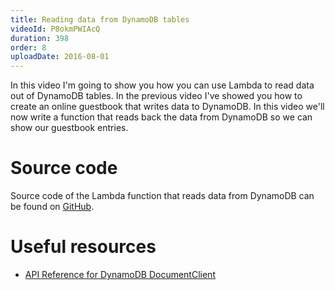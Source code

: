```yaml
---
title: Reading data from DynamoDB tables
videoId: P8okmPWIAcQ
duration: 398
order: 8
uploadDate: 2016-08-01
---
```


In this video I'm going to show you how you can use Lambda to read data out of DynamoDB tables. In the previous video I've showed you how to create an online guestbook that writes data to DynamoDB. In this video we'll now write a function that reads back the data from DynamoDB so we can show our guestbook entries.

# Source code
Source code of the Lambda function that reads data from DynamoDB can be found on <a href="https://github.com/SavjeeTutorials/getting-started-with-lambda/tree/master/08-read-from-dynamodb" target="_blank">GitHub</a>.

# Useful resources
* <a href="http://docs.aws.amazon.com/AWSJavaScriptSDK/latest/AWS/DynamoDB/DocumentClient.html" target="_blank">API Reference for DynamoDB DocumentClient</a>